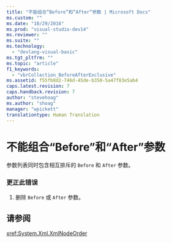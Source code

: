 ```yaml
---
title: "不能组合“Before”和“After”参数 | Microsoft Docs"
ms.custom: ""
ms.date: "10/29/2016"
ms.prod: "visual-studio-dev14"
ms.reviewer: ""
ms.suite: ""
ms.technology: 
  - "devlang-visual-basic"
ms.tgt_pltfrm: ""
ms.topic: "article"
f1_keywords: 
  - "vbrCollection_BeforeAfterExclusive"
ms.assetid: f55fb8d2-746d-45de-b350-5a47f83e5ab4
caps.latest.revision: 7
caps.handback.revision: 7
author: "stevehoag"
ms.author: "shoag"
manager: "wpickett"
translationtype: Human Translation
---
```

# 不能组合“Before”和“After”参数
参数列表同时包含相互排斥的 `Before` 和 `After` 参数。  
  
### 更正此错误  
  
1.  删除 `Before` 或 `After` 参数。  
  
## 请参阅  
 <xref:System.Xml.XmlNodeOrder>